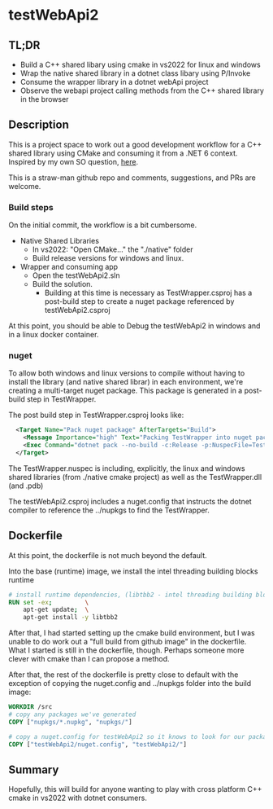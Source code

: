 # testWebApi2

## TL;DR
- Build a C++ shared libary using cmake in vs2022 for linux and windows
- Wrap the native shared library in a dotnet class libary using P/Invoke
- Consume the wrapper library in a dotnet webApi project
- Observe the webapi project calling methods from the C++ shared library in the browser

## Description
This is a project space to work out a good development workflow for a C++ shared library using CMake and consuming it from a .NET 6 context.  Inspired by my own SO question, [here](https://stackoverflow.com/questions/72816655/cross-platform-dotnet-6-and-c).

This is a straw-man github repo and comments, suggestions, and PRs are welcome.

### Build steps
On the initial commit, the workflow is a bit cumbersome.  
- Native Shared Libraries
  - In vs2022: "Open CMake..." the "./native" folder
  - Build release versions for windows and linux.
- Wrapper and consuming app
  - Open the testWebApi2.sln
  - Build the solution.
    - Building at this time is necessary as TestWrapper.csproj has a post-build step to create a nuget package referenced by testWebApi2.csproj

At this point, you should be able to Debug the testWebApi2 in windows and in a linux docker container.

### nuget
To allow both windows and linux versions to compile without having to install the library (and native shared librar) in each environment, we're creating a multi-target nuget package. This package is generated in a post-build step in TestWrapper.

The post build step in TestWrapper.csproj looks like:
~~~xml
  <Target Name="Pack nuget package" AfterTargets="Build">
    <Message Importance="high" Text="Packing TestWrapper into nuget package" />
    <Exec Command="dotnet pack --no-build -c:Release -p:NuspecFile=TestWrapper.nuspec --output ../nupkgs"/>
  </Target>
~~~

The TestWrapper.nuspec is including, explicitly, the linux and windows shared libraries (from ./native cmake project) as well as the TestWrapper.dll (and .pdb)

The testWebApi2.csproj includes a nuget.config that instructs the dotnet compiler to reference the ../nupkgs to find the TestWrapper.

## Dockerfile
At this point, the dockerfile is not much beyond the default.

Into the base (runtime) image, we install the intel threading building blocks runtime
~~~dockerfile
# install runtime dependencies, (libtbb2 - intel threading building blocks)
RUN set -ex;         \
    apt-get update;  \
    apt-get install -y libtbb2 
~~~

After that, I had started setting up the cmake build environment, but I was unable to do work out a "full build from github image" in the dockerfile.  What I started is still in the dockerfile, though. Perhaps someone more clever with cmake than I can propose a method.

After that, the rest of the dockerfile is pretty close to default with the exception of copying the nuget.config and ../nupkgs folder into the build image:
~~~dockerfile
WORKDIR /src
# copy any packages we've generated
COPY ["nupkgs/*.nupkg", "nupkgs/"]

# copy a nuget.config for testWebApi2 so it knows to look for our packages in the nupkgs folder
COPY ["testWebApi2/nuget.config", "testWebApi2/"]
~~~

## Summary
Hopefully, this will build for anyone wanting to play with cross platform C++ cmake in vs2022 with dotnet consumers.
